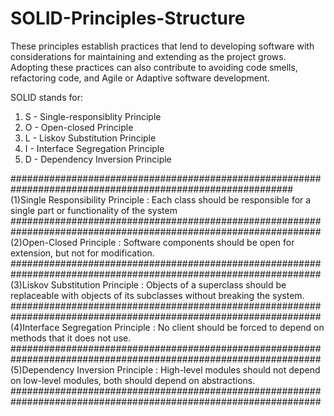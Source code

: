# SOLID-Principles-Structure
These principles establish practices that lend to developing software with considerations for maintaining and extending as the project grows. Adopting these practices can also contribute to avoiding code smells, refactoring code, and Agile or Adaptive software development.

SOLID stands for:

1. S - Single-responsiblity Principle
2. O - Open-closed Principle
3. L - Liskov Substitution Principle
4. I - Interface Segregation Principle
5. D - Dependency Inversion Principle

###########################################################################################################
(1)Single Responsibility Principle :
Each class should be responsible for a single part or functionality of the system
################################################################################################################
(2)Open-Closed Principle :
Software components should be open for extension, but not for modification.
################################################################################################################
(3)Liskov Substitution Principle :
Objects of a superclass should be replaceable with objects of its subclasses without breaking the system.
################################################################################################################
(4)Interface Segregation Principle :
No client should be forced to depend on methods that it does not use.
################################################################################################################
(5)Dependency Inversion Principle :
High-level modules should not depend on low-level modules, both should depend on abstractions.
################################################################################################################
